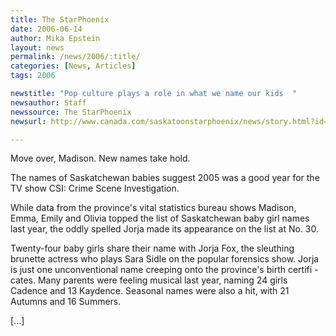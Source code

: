 ```yaml
---
title: The StarPhoenix
date: 2006-06-14
author: Mika Epstein
layout: news
permalink: /news/2006/:title/
categories: [News, Articles]
tags: 2006

newstitle: "Pop culture plays a role in what we name our kids  "
newsauthor: Staff  
newssource: The StarPhoenix  
newsurl: http://www.canada.com/saskatoonstarphoenix/news/story.html?id=aead3433-f4b1-4712-9180-c966ad906212  

---
```


Move over, Madison. New names take hold.

The names of Saskatchewan babies suggest 2005 was a good year for the TV show CSI: Crime Scene Investigation.

While data from the province's vital statistics bureau shows Madison, Emma, Emily and Olivia topped the list of Saskatchewan baby girl names last year, the oddly spelled Jorja made its appearance on the list at No. 30.

Twenty-four baby girls share their name with Jorja Fox, the sleuthing brunette actress who plays Sara Sidle on the popular forensics show. Jorja is just one unconventional name creeping onto the province's birth certifi - cates. Many parents were feeling musical last year, naming 24 girls Cadence and 13 Kaydence. Seasonal names were also a hit, with 21 Autumns and 16 Summers.

[...]

